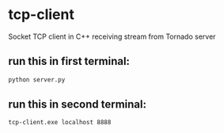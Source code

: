 # tcp-client
Socket TCP client in C++ receiving stream from Tornado server

## run this in first terminal:
```bat
python server.py
```

## run this in second terminal:
```bat
tcp-client.exe localhost 8888
```
